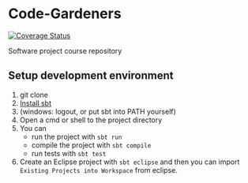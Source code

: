 Code-Gardeners
==============

<a href='https://coveralls.io/r/SnowblindFatal/Code-Gardeners'><img src='https://coveralls.io/repos/SnowblindFatal/Code-Gardeners/badge.png' alt='Coverage Status' /></a>


Software project course repository


Setup development environment
-----------------------------

1. git clone
2. [Install sbt](http://www.scala-sbt.org/0.13/tutorial/Setup.html)
3. (windows: logout, or put sbt into PATH yourself)
4. Open a cmd or shell to the project directory
5. You can
    - run the project with `sbt run`
    - compile the project with `sbt compile`
    - run tests with `sbt test`
6. Create an Eclipse project with `sbt eclipse` and then you can import `Existing Projects into Workspace` from eclipse.

